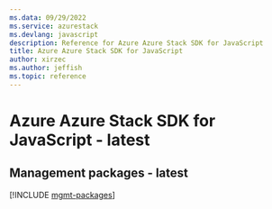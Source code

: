```yaml
---
ms.data: 09/29/2022
ms.service: azurestack
ms.devlang: javascript
description: Reference for Azure Azure Stack SDK for JavaScript
title: Azure Azure Stack SDK for JavaScript
author: xirzec
ms.author: jeffish
ms.topic: reference
---
```

# Azure Azure Stack SDK for JavaScript - latest

## Management packages - latest
[!INCLUDE [mgmt-packages](azure-stack-mgmt-index.md)]